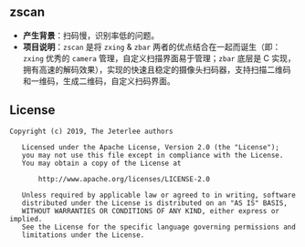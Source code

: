 ## zscan
- **产生背景**：扫码慢，识别率低的问题。
- **项目说明**：`zscan` 是将 `zxing` & `zbar` 两者的优点结合在一起而诞生（即：`zxing` 优秀的 `camera` 管理，自定义扫描界面易于管理；`zbar` 底层是 C 实现，拥有高速的解码效果），实现的快速且稳定的摄像头扫码器，支持扫描二维码和一维码，生成二维码，自定义扫码界面。


## License
```
Copyright (c) 2019, The Jeterlee authors 

   Licensed under the Apache License, Version 2.0 (the "License");
   you may not use this file except in compliance with the License.
   You may obtain a copy of the License at

       http://www.apache.org/licenses/LICENSE-2.0

   Unless required by applicable law or agreed to in writing, software
   distributed under the License is distributed on an "AS IS" BASIS,
   WITHOUT WARRANTIES OR CONDITIONS OF ANY KIND, either express or implied.
   See the License for the specific language governing permissions and
   limitations under the License.
```
